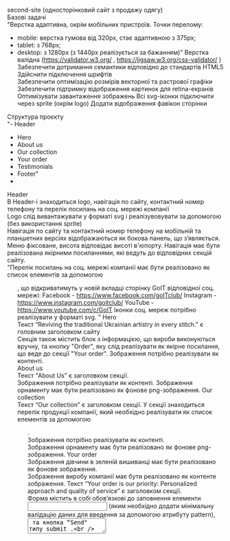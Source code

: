 second-site (односторінковий сайт з продажу одягу)	
Базові задачі	
"Верстка адаптивна, окрім мобільних пристроїв. Точки перелому:
   - mobile: верстка гумова від 320px, стає адаптивною з 375px;
   - tablet: з 768px;
   - desktop: з 1280px (з 1440px реалізується за бажанням)"	
Верстка валідна (https://validator.w3.org/ , https://jigsaw.w3.org/css-validator/   )	
Забезпечити дотримання семантики відповідно до стандартів HTML5	
Здійснити підключення шрифтів	
Забезпечити оптимізацію розмірів векторної та растрової графіки	
Забезпечити підтримку відображення картинок для retina-екранів	
Оптимізувати завантаження зображень	
Всі svg-іконки підключити через sprite (окрім logo)
Додати відображення фавікон сторінки	

Структура проєкту	
"- Header
- Hero
- About us
- Our collection
- Your order
- Testimonials
- Footer"
- 
Header	
В Header-і знаходиться logo, навігація по сайту, контактний номер телефону та перелік посилань на соц. мережі компанії	
Logo слід вивантажувати у форматі svg і реалізувовувати за допомогою <img> (без використання sprite)	
Навігація по сайту та контактний номер телефону на мобільній та планшетних версіях відображаються як бокова панель, що зʼявляється. Меню фіксоване, висота відповідає висоті в'юпорту.
Навігація має бути реалізована якірними посиланнями, які ведуть до відповідних секцій сайту.	
"Перелік посилань на соц. мережі компанії має бути реалізовано як список елементів за допомогою <ul>, що відкриватимуть у новій вкладці сторінку GoIT відповідної соц. мережі: 
Facebook - https://www.facebook.com/goITclub/ 
Instagram - https://www.instagram.com/goitclub/ 
YouTube - https://www.youtube.com/c/GoIT 
Іконки соц. мереж потрібно реалізувати у форматі svg. "	
Hero	
Текст “Reviving the traditional Ukrainian artistry in every stitch.” є головним заголовком сайту	
Секція також містить блок з інформацією, що вироби виконуються вручну, та кнопку "Order", яку слід реалізувати як якірне посилання, що веде до секції "Your order".	
Зображення потрібно реалізувати як контенті. 	
About us	
Текст “About Us” є заголовком секції.	
Зображення потрібно реалізувати як контенті. 
Зображення орнаменту має бути реалізовано як фонове png-зображення.	
Our collection	
Текст “Our collection” є заголовком секції.	
У секції знаходиться перелік продукції компанії, який необхідно реалізувати як список елементів за допомогою <ul>.	
Зображення потрібно реалізувати як контенті. 	
Зображення орнаменту має бути реалізовано як фонове png-зображення.	
Your order	
Зображення дівчини в зеленій вишиванці має бути реалізовано як фонове зображення.	
Зображення виробу компанії має бути реалізовано як контенте зображення.	
Текст “Your order is our priority: Personalized approach and quality of service” є заголовком секції.	
Форма містить в собі обовʼязкові до заповнення елементи <input> (яким необхідно додати мінімальну валідацію даних для введення за допомогою  атрибуту pattern), <textarea> та кнопка “Send" типу submit .	
Зображення орнаменту має бути реалізовано як фонове png-зображення.	
Testimonials	
Текст “Testimonials” є заголовком секції.	
У секції знаходиться перелік відгуків від клієнтів компанії, який необхідно реалізувати як список елементів за допомогою <ul>.	
Зображення потрібно реалізувати як контенті. 	
Footer	
В Footer-і знаходиться слоган компанії та перелік якірних посилань на секції сайту.	
Перелік якірних посилань, які ведуть до відповідних секцій сайту, мають бути реалізовано як список елементів за допомогою <ul>.	
Зображення орнаменту має бути реалізовано як фонове png-зображення.	

